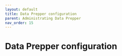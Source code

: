 ```yaml
---
layout: default
title: Data Prepper configuration
parent: Administrating Data Prepper
nav_order: 15
---
```


# Data Prepper configuration